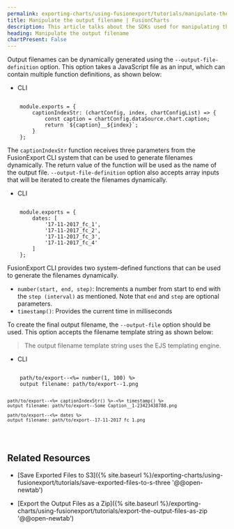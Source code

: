 ```yaml
---
permalink: exporting-charts/using-fusionexport/tutorials/manipulate-the-output-filename.html
title: Manipulate the output filename | FusionCharts
description: This article talks about the SDKs used for manipulating the output filename.
heading: Manipulate the output filename
chartPresent: False
---
```


Output filenames can be dynamically generated using the  `--output-file-definition`  option. This option takes a JavaScript file as an input, which can contain multiple function definitions, as shown below:

<div class="code-wrapper">
<ul class="code-tabs">
    <li class="active"><a data-toggle="cli">CLI</a></li>
</ul>

<div class="tab-content">
<div class="tab cli-tab active">
<pre><code class="custom-hlc language-bash">
	module.exports = {
		captionIndexStr: (chartConfig, index, chartConfigList) => {
			const caption = chartConfig.dataSource.chart.caption;
			return `${caption}__${index}`;
		}
	};
</code></pre>
</div>
</div>
</div>

The `captionIndexStr` function  receives three parameters from the FusionExport CLI system that can be used to generate filenames dynamically. The return value of the function will be used as the name of the output file.
`--output-file-definition` option also accepts array inputs that will be iterated to create the filenames dynamically.

<div class="code-wrapper">
<ul class="code-tabs">
    <li class="active"><a data-toggle="cli">CLI</a></li>
</ul>

<div class="tab-content">
<div class="tab cli-tab active">
<pre><code class="custom-hlc language-bash">
	module.exports = {
		dates: [
			'17-11-2017_fc_1',
			'17-11-2017_fc_2',
			'17-11-2017_fc_3',
			'17-11-2017_fc_4'
		]
	};
</code></pre>
</div>
</div>
</div>


FusionExport CLI provides two system-defined functions that can be used to generate the filenames dynamically. 

* `number(start, end, step)`: Increments a number from start to end with the `step (interval)` as mentioned. Note that `end` and `step` are optional parameters.
* `timestamp()`: Provides the current time in milliseconds

To create the final output filename, the `--output-file` option should be used. This option accepts the filename template string as shown below:

> The output filename template string uses the EJS templating engine.</p>

<div class="code-wrapper">
<ul class="code-tabs">
    <li class="active"><a data-toggle="cli">CLI</a></li>
</ul>

<div class="tab-content">
    <div class="tab cli-tab active">
<pre><code class="custom-hlc language-bash">
	path/to/export--<%= number(1, 100) %>
	output filename: path/to/export--1.png

	path/to/export--<%= captionIndexStr() %>-<%= timestamp() %>
	output filename: path/to/export--Some Caption__1-23423438788.png

	path/to/export--<%= dates %>
	output filename: path/to/export--17-11-2017_fc_1.png
</code></pre>
</div>
</div>
</div>

## Related Resources

* [Save Exported Files to S3]({% site.baseurl %}/exporting-charts/using-fusionexport/tutorials/save-exported-files-to-s-three '@@open-newtab')

* [Export the Output Files as a Zip]({% site.baseurl %}/exporting-charts/using-fusionexport/tutorials/export-the-output-files-as-zip '@@open-newtab')